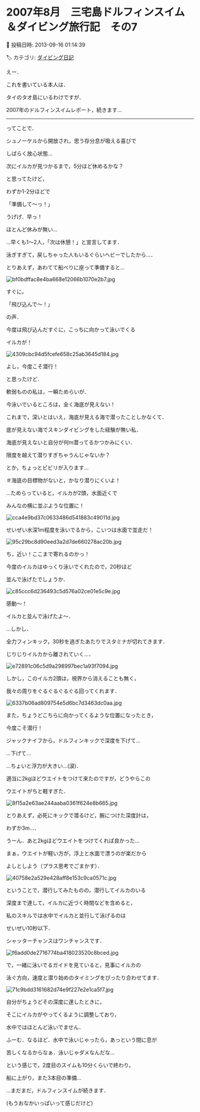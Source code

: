 # 2007年8月　三宅島ドルフィンスイム＆ダイビング旅行記　その7

📅 投稿日時: 2013-09-16 01:14:39

🏷️ カテゴリ: [ダイビング日記](ce3a7a8d424d112fce83ee85c81a0e344.md)

えー．


これを書いている本人は．


タイのタオ島にいるわけですが．


2007年のドルフィンスイムレポート，続きます…


---


ってことで．


シュノーケルから開放され，思う存分息が吸える喜びで


しばらく放心状態…





次にイルカが見つかるまで，5分ほど休めるかな？


と思ってたけど，


わずか1-2分ほどで


「準備して～っ！」


うげげ．早っ！


ほとんど休みが無い…


…早くも1～2人，「次は休憩！」と宣言してます．


泳ぎすぎて，戻しちゃった人もいるぐらいヘビーでしたから…．





とりあえず，あわてて船べりに座って準備すると…




![bf0bdffac8e4ba668e12066b1070e2b7.jpg](images/bf0bdffac8e4ba668e12066b1070e2b7.jpg)




すぐに，


「飛び込んで～！」


の声．


今度は飛び込んだすぐに，こっちに向かって泳いでくる


イルカが！




![4309cbc94d5fcefe658c25ab3645d184.jpg](images/4309cbc94d5fcefe658c25ab3645d184.jpg)







よし，今度こそ潜行！


と思ったけど．


軟弱ものの私は，一瞬ためらいが．


今泳いでいるところは，全く海底が見えない！


これまで，深いとはいえ，海底が見える海で潜ったことしかなくて．


底が見えない海でスキンダイビングをした経験が無い私．


海底が見えないと自分が何m潜ってるかつかみにくい．


限度を越えて潜りすぎちゃうんじゃないか？


とか，ちょっとビビリが入ります…


＃海底の目標物がないと，かなり潜りにくいよ！





…ためらっていると，イルカが2頭，水面近くで


みんなの横に並ぶような位置に！




![cca4e9bd37c0633486d541883c49011d.jpg](images/cca4e9bd37c0633486d541883c49011d.jpg)




せいぜい水深1m程度を泳いでるから，こいつは水面で並走だ！




![95c29bc8d90eed3a2d7de660278ac20b.jpg](images/95c29bc8d90eed3a2d7de660278ac20b.jpg)




ち，近い！ここまで寄れるのかっ！


今度のイルカはゆっくり泳いでくれたので，20秒ほど


並んで泳げたでしょうか．




![c85ccc6d236493c5d576a02ce01e5c9e.jpg](images/c85ccc6d236493c5d576a02ce01e5c9e.jpg)




感動～！


イルカと並んで泳げたよ～．





…しかし．


全力フィンキック，30秒を過ぎたあたりでスタミナが切れてきます．


じりじりイルカから離されていく…．




![e72891c06c5d9a298997bec1a93f7094.jpg](images/e72891c06c5d9a298997bec1a93f7094.jpg)







しかし，このイルカ2頭は，視界から消えることも無く，


我々の周りをぐるぐるぐるぐる回ってくれます．




![6337b06ad809754e5d6bc7d3463dc0aa.jpg](images/6337b06ad809754e5d6bc7d3463dc0aa.jpg)







また，ちょうどこちらに向かってくるような位置になったとき，


今度こそ潜行！


ジャックナイフから，ドルフィンキックで深度を下げて…


…下げて…


…ちょいと浮力が大きい…(涙)．


適当に2kgほどウエイトをつけて来たのですが，どうやらこの


ウエイトがちと軽すぎた．




![8f15a2e63ae244aaba0361f624e8b665.jpg](images/8f15a2e63ae244aaba0361f624e8b665.jpg)




とりあえず，必死にキックで潜るけど，腕につけた深度計は，


わずか3m…．


うーん．あと2kgほどウエイトをつけてくれば良かった…


まぁ，ウエイトが軽い方が，浮上と水面で漂うのが楽だから


よしとしよう（プラス思考でごまかす）．







![40758e2a529e428aff8e153c9ca0571c.jpg](images/40758e2a529e428aff8e153c9ca0571c.jpg)




ということで，潜行してみたものの，潜行してイルカのいる


深度まで達して，イルカに近づく時間などを含めると，


私のスキルでは水中でイルカと並行して泳げるのは


せいぜい10秒以下．


シャッターチャンスはワンチャンスです．




![f6add0de2716774ba418023520c8bced.jpg](images/f6add0de2716774ba418023520c8bced.jpg)







で，一緒に泳いでるガイドを見ていると，見事にイルカの


泳ぐ方向，速度と潜り始めのタイミングをぴったり合わせてます．




![71c9bdd3161682d74e9f227e2e1ca5f7.jpg](images/71c9bdd3161682d74e9f227e2e1ca5f7.jpg)




自分がちょうどその深度に達したときに，


そこにイルカがやってくるように調整しており，


水中ではほとんど泳いでません．


ふーむ．なるほど．水中で泳いじゃったら，あっという間に息が


苦しくなるからなぁ．泳いじゃダメなんだな…





という感じで，2度目のスイムも10分くらいで終わり，


船に上がり，また3本目の準備…





…まだまだ，ドルフィンスイムが続きます．


(もうおなかいっぱいって感じだけど)
